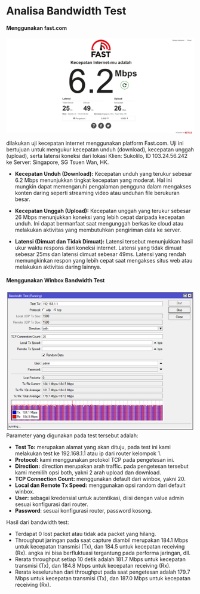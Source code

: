 # Analisa Bandwidth Test

#### Menggunakan fast.com
![fast.com](./assets/fastcom.jpeg)

dilakukan uji kecepatan internet menggunakan platform Fast.com. Uji ini bertujuan untuk mengukur kecepatan unduh (download), kecepatan unggah (upload), serta latensi koneksi dari lokasi Klien: Sukolilo, ID 103.24.56.242 ke Server: Singapore, SG Tsuen Wan, HK. <br>

- **Kecepatan Unduh (Download):** Kecepatan unduh yang terukur sebesar 6.2 Mbps menunjukkan tingkat kecepatan yang moderat. Hal ini mungkin dapat memengaruhi pengalaman pengguna dalam mengakses konten daring seperti streaming video atau unduhan file berukuran besar. <br>

- **Kecepatan Unggah (Upload):** Kecepatan unggah yang terukur sebesar 26 Mbps menunjukkan koneksi yang lebih cepat daripada kecepatan unduh. Ini dapat bermanfaat saat mengunggah berkas ke cloud atau melakukan aktivitas yang membutuhkan pengiriman data ke server. <br>

- **Latensi (Dimuat dan Tidak Dimuat):** Latensi tersebut menunjukkan hasil ukur waktu respons dari koneksi internet. Latensi yang tidak dimuat sebesar 25ms dan latensi dimuat sebesar 49ms. Latensi yang rendah memungkinkan respon yang lebih cepat saat mengakses situs web atau melakukan aktivitas daring lainnya. <br>

#### Menggunakan Winbox Bandwidth Test
![Winbox Mikrotik](./assets/winbok.png)
Parameter yang digunakan pada test tersebut adalah:
- **Test To:** merupakan alamat yang akan dituju, pada test ini kami melakukan test ke 192.168.1.1 atau ip dari router kelompok 1.
- **Protocol:** kami menggunakan protokol TCP pada pengetesan ini.
- **Direction:** direction merupakan arah traffic. pada pengetesan tersebut kami memilih opsi both, yakni 2 arah upload dan download.
- **TCP Connection Count:** menggunakan default dari winbox, yakni 20.
- **Local dan Remote Tx Speed:** menggunakan opsi random dari default winbox.
- **User:** sebagai kredensial untuk autentikasi, diisi dengan value admin sesuai konfigurasi dari router.
- **Password**: sesuai konfigurasi router, password kosong.

Hasil dari bandwidth test:
- Terdapat 0 lost packet atau tidak ada packet yang hilang.
- Throughput jaringan pada saat capture diambil merupakan 184.1 Mbps untuk kecepatan transmisi (Tx), dan 184.5 untuk kecepatan receiving (Rx). angka ini bisa berfluktuasi tergantung pada performa jaringan, dll.
- Rerata throughput setiap 10 detik adalah 181.7 Mbps untuk kecepatan transmisi (Tx), dan 184.8 Mbps untuk kecepatan receiving (Rx).
- Rerata keseluruhan dari throughput pada saat pengetesan adalah 179.7 Mbps untuk kecepatan transmisi (Tx), dan 187.0 Mbps untuk kecepatan receiving (Rx).